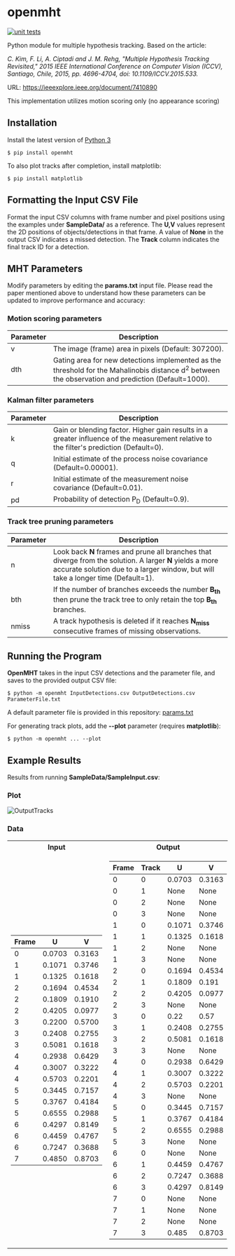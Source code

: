 # openmht
[![unit tests](https://github.com/jonperdomo/openmht/actions/workflows/unit-tests.yml/badge.svg)](https://github.com/jonperdomo/openmht/actions/workflows/unit-tests.yml)

Python module for multiple hypothesis tracking. Based on the article:

_C. Kim, F. Li, A. Ciptadi and J. M. Rehg, "Multiple Hypothesis Tracking Revisited," 2015 IEEE International Conference on Computer Vision (ICCV), Santiago, Chile, 2015, pp. 4696-4704, doi: 10.1109/ICCV.2015.533._

URL: https://ieeexplore.ieee.org/document/7410890

This implementation utilizes motion scoring only (no appearance scoring)

## Installation

 Install the latest version of [Python 3](https://www.python.org/downloads/)

```$ pip install openmht```

To also plot tracks after completion, install matplotlib:

```$ pip install matplotlib```

## Formatting the Input CSV File
Format the input CSV columns with frame number and pixel positions using the examples under **SampleData/** as a reference.
The **U,V** values represent the 2D positions of objects/detections in that frame. A value of **None** in the output CSV indicates a missed detection. The **Track** column indicates the final track ID for a detection.

## MHT Parameters
Modify parameters by editing the **params.txt** input file. Please read the paper mentioned above to understand how these parameters can be updated to improve performance and accuracy:

### Motion scoring parameters

| Parameter | Description |
|---|---|
| v         | The image (frame) area in pixels (Default: 307200).  |
| dth       | Gating area for new detections implemented as the threshold for the Mahalinobis distance d<sup>2</sup> between the observation and prediction (Default=1000).   |

### Kalman filter parameters

| Parameter | Description |
|---|---|
| k         | Gain or blending factor. Higher gain results in a greater influence of the measurement relative to the filter's prediction (Default=0). |
| q         | Initial estimate of the process noise covariance (Default=0.00001). |
| r         | Initial estimate of the measurement noise covariance (Default=0.01). |
| pd        | Probability of detection P<sub>D</sub> (Default=0.9). |

### Track tree pruning parameters

| Parameter | Description                                                                                                                                                                       |
|---|---|
| n         | Look back **N** frames and prune all branches that diverge from the solution. A larger **N** yields a more accurate solution due to a larger window, but will take a longer time (Default=1). |
| bth       | If the number of branches exceeds the number **B<sub>th</sub>** then prune the track tree to only retain the top **B<sub>th</sub>** branches. |
| nmiss     | A track hypothesis is deleted if it reaches **N<sub>miss</sub>** consecutive frames of missing observations. |

## Running the Program
**OpenMHT** takes in the input CSV detections and the parameter file, and saves to the provided output CSV file:

```$ python -m openmht InputDetections.csv OutputDetections.csv ParameterFile.txt```

A default parameter file is provided in this repository: [params.txt](https://github.com/jonperdomo/openmht/blob/main/params.txt)

For generating track plots, add the **--plot** parameter (requires **matplotlib**):

```$ python -m openmht ... --plot```

## Example Results

Results from running **SampleData/SampleInput.csv**:
### Plot
![OutputTracks](https://github.com/jonperdomo/openmht/assets/14855676/e694aebe-dd62-4d0b-bb1f-0e0d3f5a9339)

### Data
<table>
<tr><th>Input</th><th>Output</th></tr>
<tr><td>

| Frame | U | V |
|--|--|--|
0|0.0703|0.3163
1|0.1071|0.3746
1|0.1325|0.1618
2|0.1694|0.4534
2|0.1809|0.1910
2|0.4205|0.0977
3|0.2200|0.5700
3|0.2408|0.2755
3|0.5081|0.1618
4|0.2938|0.6429
4|0.3007|0.3222
4|0.5703|0.2201
5|0.3445|0.7157
5|0.3767|0.4184
5|0.6555|0.2988
6|0.4297|0.8149
6|0.4459|0.4767
6|0.7247|0.3688
7|0.4850|0.8703

</td><td>

|Frame|Track|U|V| 
|--|--|--|--|
0|0|0.0703|0.3163
0|1|None|None
0|2|None|None
0|3|None|None
1|0|0.1071|0.3746
1|1|0.1325|0.1618
1|2|None|None
1|3|None|None
2|0|0.1694|0.4534
2|1|0.1809|0.191
2|2|0.4205|0.0977
2|3|None|None
3|0|0.22|0.57
3|1|0.2408|0.2755
3|2|0.5081|0.1618
3|3|None|None
4|0|0.2938|0.6429
4|1|0.3007|0.3222
4|2|0.5703|0.2201
4|3|None|None
5|0|0.3445|0.7157
5|1|0.3767|0.4184
5|2|0.6555|0.2988
5|3|None|None
6|0|None|None
6|1|0.4459|0.4767
6|2|0.7247|0.3688
6|3|0.4297|0.8149
7|0|None|None
7|1|None|None
7|2|None|None
7|3|0.485|0.8703

</td></tr> </table>
